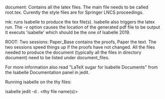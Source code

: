 document:
  Contains all the latex files. The main file needs to be called root.tex.
  Curently the style files are for Springer LNCS proceedings.

mk:
 runs Isabelle to produce the tex file(s).
 Isabelle also triggers the latex run.
 The -v option causes the location of the generated pdf file to be output
 It executs 'isabelle' which should be the one of Isabelle 2019.

ROOT:
  Two sessions: Paper_Base contains the proofs, Paper the text.
  The two sessions speed things up if the proofs have not changed.
  All the files needed to produce the document (typically all the files in
  directory document) need to be listed under document_files.

For more information also read "LaTeX sugar for Isabelle Documents"
from the Isabelle Documentation panel in jedit.

Running isabelle on the thy files:

isabelle jedit -d . <thy file name(s)>
